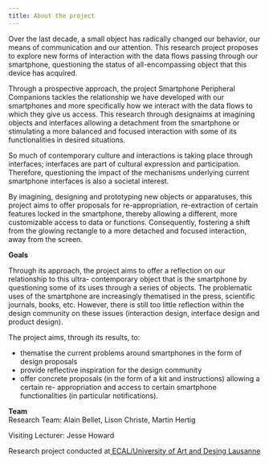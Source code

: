 ```yaml
---
title: About the project
---
```

Over the last decade, a small object has radically changed our behavior, our means of communication and our attention. This research project proposes to explore new forms of interaction with the data flows passing through our smartphone, questioning the status of all-encompassing object that this device has acquired.

Through a prospective approach, the project Smartphone Peripheral Companions tackles the relationship we have developed with our smartphones and more specifically how we interact with the data flows to which they give us access. This research through designaims at imagining objects and interfaces allowing a detachment from the smartphone or stimulating a more balanced and focused interaction with some of its functionalities in desired situations.

So much of contemporary culture and interactions is taking place through interfaces; interfaces are part of cultural expression and participation. Therefore, questioning the impact of the mechanisms underlying current smartphone interfaces is also a societal interest.

By imagining, designing and prototyping new objects or apparatuses, this project aims to offer proposals for re-appropriation, re-extraction of certain features locked in the smartphone, thereby allowing a different, more customizable access to data or functions. Consequently, fostering a shift from the glowing rectangle to a more detached and focused interaction, away from the screen.

**Goals**

Through its approach, the project aims to offer a reflection on our relationship to this ultra- contemporary object that is the smartphone by questioning some of its uses through a series of objects. The problematic uses of the smartphone are increasingly thematised in the press, scientific journals, books, etc. However, there is still too little reflection within the design community on these issues (interaction design, interface design and product design).

The project aims, through its results, to:

* thematise the current problems around smartphones in the form of design proposals
* provide reflective inspiration for the design community
* offer concrete proposals (in the form of a kit and instructions) allowing a certain re- appropriation and access to certain smartphone functionalities (in particular notifications).

**Team**\
Research Team: Alain Bellet, Lison Christe, Martin Hertig

Visiting Lecturer: Jesse Howard

Research project conducted at[ ECAL/University of Art and Desing Lausanne](< https://ecal.ch>)